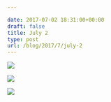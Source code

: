 ```yaml
---

date: 2017-07-02 18:31:00+00:00
draft: false
title: July 2
type: post
url: /blog/2017/7/july-2
---
```




  
![](/images/2017-07-02-20177july-2/IMG_1543.jpg)

  

  
![](/images/2017-07-02-20177july-2/IMG_1544.jpg)

  

  
![](/images/2017-07-02-20177july-2/IMG_1545.jpg)

  


